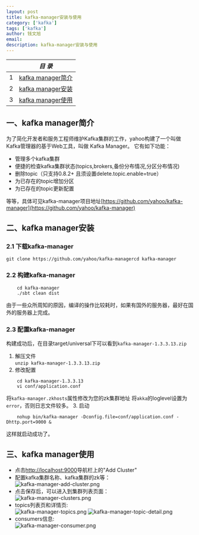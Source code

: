 ```yaml
---
layout: post
title: kafka-manager安装与使用
category: ['kafka']
tags: ['kafka']
author: 钱文旭
email:
description: kafka-manager安装与使用
---
```


|  |  *目 录* |
| --- | --- |
| 1 | [kafka manager简介](#kafka-manager-desc) |
| 2 | [kafka manager安装](#kafka-manager-install) |
| 3 | [kafka manager使用](#kafka-manager-use) |

## 一、kafka manager简介<a href="kafka-manager-desc"></a>
为了简化开发者和服务工程师维护Kafka集群的工作，yahoo构建了一个叫做Kafka管理器的基于Web工具，叫做 Kafka Manager。
它有如下功能：
* 管理多个kafka集群
* 便捷的检查kafka集群状态(topics,brokers,备份分布情况,分区分布情况)
* 删除topic（只支持0.8.2+ 且须设置delete.topic.enable=true）
* 为已存在的topic增加分区
* 为已存在的topic更新配置

等等，具体可见kafka-manager项目地址[https://github.com/yahoo/kafka-manager](https://github.com/yahoo/kafka-manager)
 
## 二、kafka manager安装<a href="kafka-manager-install"></a>
### 2.1 下载kafka-manager 
```git clone https://github.com/yahoo/kafka-managercd kafka-manager```
### 2.2 构建kafka-manager
```
    cd kafka-manager
    ./sbt clean dist
```
由于一些众所周知的原因，编译的操作比较耗时，如果有国外的服务器，最好在国外的服务器上完成。
### 2.3 配置kafka-manager
构建成功后，在目录target/universal下可以看到```kafka-manager-1.3.3.13.zip```
1. 解压文件<br/>
```unzip kafka-manager-1.3.3.13.zip```
2. 修改配置
```
    cd kafka-manager-1.3.3.13
    vi conf/application.conf
```
将```kafka-manager.zkhosts```属性修改为您的zk集群地址
将```akka```的loglevel设置为```error```，否则日志文件较多。
3. 启动
```
    nohup bin/kafka-manager -Dconfig.file=conf/application.conf -Dhttp.port=9000 &
```
这样就启动成功了。

## 三、kafka manager使用<a href="kafka-manager-use"></a>
* 点击[http://localhost:9000](http://localhost:9000)导航栏上的"Add Cluster"
* 配置kafka集群名称、kafka集群的zk等：<br/>
![kafka-manager-add-cluster.png](/images/qianwx/kafka-manager/kafka-manager-add-cluster.png)
* 点击保存后，可以进入到集群列表页面：<br/>
![kafka-manager-clusters.png](/images/qianwx/kafka-manager/kafka-manager-clusters.png)
* topics列表页和详情页:<br/>
![kafka-manager-topics.png](/images/qianwx/kafka-manager/kafka-manager-topics.png)
![kafka-manager-topic-detail.png](/images/qianwx/kafka-manager/kafka-manager-topic-detail.png)
* consumers信息:<br/>
![kafka-manager-consumer.png](/images/qianwx/kafka-manager/kafka-manager-consumer.png)



